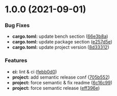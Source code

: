 # 1.0.0 (2021-09-01)


### Bug Fixes

* **cargo.toml:** update bench section ([66e3b8a](https://github.com/jmfiaschi/json_value_merge/commit/66e3b8a0b03c2039c68d661be9a61c472aa0a352))
* **cargo.toml:** update package section ([e257d5e](https://github.com/jmfiaschi/json_value_merge/commit/e257d5eb6d473d25b572f23d6d34e2dedec6e926))
* **cargo.toml:** update project version ([8d33312](https://github.com/jmfiaschi/json_value_merge/commit/8d333120e1acc15771871b8ab57cc2d417a0801f))


### Features

* **ci:** lint & ci ([febb0d0](https://github.com/jmfiaschi/json_value_merge/commit/febb0d0c09aac63a87e89e73aa6ef1e5947eec41))
* **project:** add semantic release conf ([705b552](https://github.com/jmfiaschi/json_value_merge/commit/705b5521ec5ad9b54ebc8e9ede0f376d7f49a645))
* **project:** force semantic & fix readme ([6c16c99](https://github.com/jmfiaschi/json_value_merge/commit/6c16c99c4b77756939ed2b9cdeabba4914469b35))
* **project:** force semantic release ([eff396e](https://github.com/jmfiaschi/json_value_merge/commit/eff396effbde3fe91344114809641b377fd35f7c))
